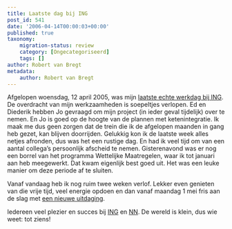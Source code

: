 ```yaml
---
title: Laatste dag bij ING
post_id: 541
date: '2006-04-14T00:00:03+00:00'
published: true
taxonomy:
    migration-status: review
    category: [Ongecategoriseerd]
    tags: []
author: Robert van Bregt
metadata:
    author: Robert van Bregt
---
```

Afgelopen woensdag, 12 april 2005, was mijn [laatste echte werkdag bij ING](/2006/03/21/uit-de-kast/). De overdracht van mijn werkzaamheden is soepeltjes verlopen. Ed en Diederik hebben Jo gevraagd om mijn project (in ieder geval tijdelijk) over te nemen. En Jo is goed op de hoogte van de plannen met ketenintegratie. Ik maak me dus geen zorgen dat de trein die ik de afgelopen maanden in gang heb gezet, kan blijven doorrijden. Gelukkig kon ik de laatste week alles netjes afronden, dus was het een rustige dag. En had ik veel tijd om van een aantal collega’s persoonlijk afscheid te nemen. Gisterenavond was er nog een borrel van het programma Wettelijke Maatregelen, waar ik tot januari aan heb meegewerkt. Dat kwam eigenlijk best goed uit. Het was een leuke manier om deze periode af te sluiten.

Vanaf vandaag heb ik nog ruim twee weken verlof. Lekker even genieten van die vrije tijd, veel energie opdoen en dan vanaf maandag 1 mei fris aan de slag met [een nieuwe uitdaging](http://www.quion.com/).

Iedereen veel plezier en succes bij [ING](http://www.ing.nl/) en [NN](http://www.nn.nl/). De wereld is klein, dus wie weet: tot ziens!